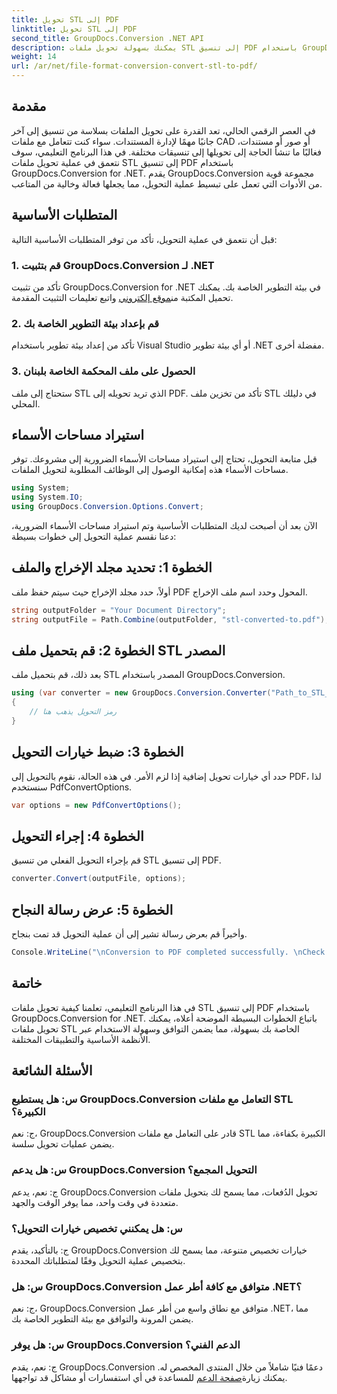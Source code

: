```yaml
---
title: تحويل STL إلى PDF
linktitle: تحويل STL إلى PDF
second_title: GroupDocs.Conversion .NET API
description: يمكنك بسهولة تحويل ملفات STL إلى تنسيق PDF باستخدام GroupDocs.Conversion for .NET. تبسيط عملية إدارة المستندات الخاصة بك.
weight: 14
url: /ar/net/file-format-conversion-convert-stl-to-pdf/
---
```

## مقدمة
في العصر الرقمي الحالي، تعد القدرة على تحويل الملفات بسلاسة من تنسيق إلى آخر جانبًا مهمًا لإدارة المستندات. سواء كنت تتعامل مع ملفات CAD أو صور أو مستندات، فغالبًا ما تنشأ الحاجة إلى تحويلها إلى تنسيقات مختلفة. في هذا البرنامج التعليمي، سوف نتعمق في عملية تحويل ملفات STL إلى تنسيق PDF باستخدام GroupDocs.Conversion for .NET. يقدم GroupDocs.Conversion مجموعة قوية من الأدوات التي تعمل على تبسيط عملية التحويل، مما يجعلها فعالة وخالية من المتاعب.
## المتطلبات الأساسية
قبل أن نتعمق في عملية التحويل، تأكد من توفر المتطلبات الأساسية التالية:
### 1. قم بتثبيت GroupDocs.Conversion لـ .NET
 تأكد من تثبيت GroupDocs.Conversion for .NET في بيئة التطوير الخاصة بك. يمكنك تحميل المكتبة من[موقع إلكتروني](https://releases.groupdocs.com/conversion/net/) واتبع تعليمات التثبيت المقدمة.
### 2. قم بإعداد بيئة التطوير الخاصة بك
تأكد من إعداد بيئة تطوير باستخدام Visual Studio أو أي بيئة تطوير .NET مفضلة أخرى.
### 3. الحصول على ملف المحكمة الخاصة بلبنان
ستحتاج إلى ملف STL الذي تريد تحويله إلى PDF. تأكد من تخزين ملف STL في دليلك المحلي.

## استيراد مساحات الأسماء
قبل متابعة التحويل، تحتاج إلى استيراد مساحات الأسماء الضرورية إلى مشروعك. توفر مساحات الأسماء هذه إمكانية الوصول إلى الوظائف المطلوبة لتحويل الملفات.

```csharp
using System;
using System.IO;
using GroupDocs.Conversion.Options.Convert;
```

الآن بعد أن أصبحت لديك المتطلبات الأساسية وتم استيراد مساحات الأسماء الضرورية، دعنا نقسم عملية التحويل إلى خطوات بسيطة:
## الخطوة 1: تحديد مجلد الإخراج والملف
أولاً، حدد مجلد الإخراج حيث سيتم حفظ ملف PDF المحول وحدد اسم ملف الإخراج.
```csharp
string outputFolder = "Your Document Directory";
string outputFile = Path.Combine(outputFolder, "stl-converted-to.pdf");
```
## الخطوة 2: قم بتحميل ملف STL المصدر
بعد ذلك، قم بتحميل ملف STL المصدر باستخدام GroupDocs.Conversion.
```csharp
using (var converter = new GroupDocs.Conversion.Converter("Path_to_STL_File"))
{
    // رمز التحويل يذهب هنا
}
```
## الخطوة 3: ضبط خيارات التحويل
حدد أي خيارات تحويل إضافية إذا لزم الأمر. في هذه الحالة، نقوم بالتحويل إلى PDF، لذا سنستخدم PdfConvertOptions.
```csharp
var options = new PdfConvertOptions();
```
## الخطوة 4: إجراء التحويل
قم بإجراء التحويل الفعلي من تنسيق STL إلى تنسيق PDF.
```csharp
converter.Convert(outputFile, options);
```
## الخطوة 5: عرض رسالة النجاح
وأخيراً قم بعرض رسالة تشير إلى أن عملية التحويل قد تمت بنجاح.
```csharp
Console.WriteLine("\nConversion to PDF completed successfully. \nCheck output in {0}", outputFolder);
```

## خاتمة
في هذا البرنامج التعليمي، تعلمنا كيفية تحويل ملفات STL إلى تنسيق PDF باستخدام GroupDocs.Conversion for .NET. باتباع الخطوات البسيطة الموضحة أعلاه، يمكنك تحويل ملفات STL الخاصة بك بسهولة، مما يضمن التوافق وسهولة الاستخدام عبر الأنظمة الأساسية والتطبيقات المختلفة.
## الأسئلة الشائعة
### س: هل يستطيع GroupDocs.Conversion التعامل مع ملفات STL الكبيرة؟
ج: نعم، GroupDocs.Conversion قادر على التعامل مع ملفات STL الكبيرة بكفاءة، مما يضمن عمليات تحويل سلسة.
### س: هل يدعم GroupDocs.Conversion التحويل المجمع؟
ج: نعم، يدعم GroupDocs.Conversion تحويل الدُفعات، مما يسمح لك بتحويل ملفات متعددة في وقت واحد، مما يوفر الوقت والجهد.
### س: هل يمكنني تخصيص خيارات التحويل؟
ج: بالتأكيد، يقدم GroupDocs.Conversion خيارات تخصيص متنوعة، مما يسمح لك بتخصيص عملية التحويل وفقًا لمتطلباتك المحددة.
### س: هل GroupDocs.Conversion متوافق مع كافة أطر عمل .NET؟
ج: نعم، GroupDocs.Conversion متوافق مع نطاق واسع من أطر عمل .NET، مما يضمن المرونة والتوافق مع بيئة التطوير الخاصة بك.
### س: هل يوفر GroupDocs.Conversion الدعم الفني؟
 ج: نعم، يقدم GroupDocs.Conversion دعمًا فنيًا شاملاً من خلال المنتدى المخصص له. يمكنك زيارة[صفحة الدعم](https://forum.groupdocs.com/c/conversion/11) للمساعدة في أي استفسارات أو مشاكل قد تواجهها.